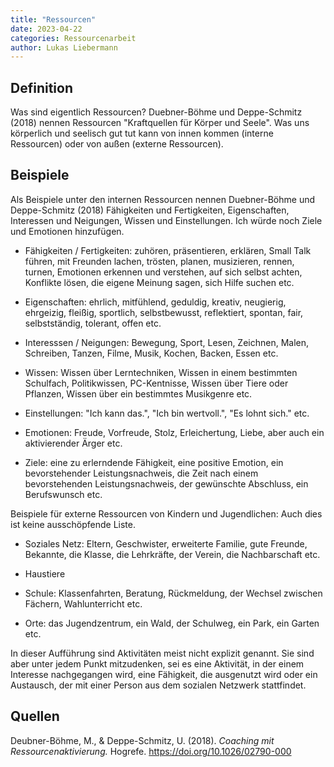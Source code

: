 ```yaml
---
title: "Ressourcen"
date: 2023-04-22
categories: Ressourcenarbeit
author: Lukas Liebermann
---
```


## Definition

Was sind eigentlich Ressourcen? Duebner-Böhme und Deppe-Schmitz (2018) nennen
Ressourcen "Kraftquellen für Körper und Seele". Was uns körperlich und seelisch
gut tut kann von innen kommen (interne Ressourcen) oder von außen (externe
Ressourcen).

## Beispiele

Als Beispiele unter den internen Ressourcen nennen Duebner-Böhme und
Deppe-Schmitz (2018) Fähigkeiten und Fertigkeiten, Eigenschaften, Interessen
und Neigungen, Wissen und Einstellungen. Ich würde noch Ziele und Emotionen
hinzufügen.

- Fähigkeiten / Fertigkeiten: zuhören, präsentieren, erklären, Small Talk
führen, mit Freunden lachen, trösten, planen, musizieren, rennen, turnen,
Emotionen erkennen und verstehen, auf sich selbst achten, Konflikte lösen, die
eigene Meinung sagen, sich Hilfe suchen etc.

- Eigenschaften: ehrlich, mitfühlend, geduldig, kreativ, neugierig, ehrgeizig,
fleißig, sportlich, selbstbewusst, reflektiert, spontan, fair, selbstständig,
tolerant, offen etc.

- Interesssen / Neigungen: Bewegung, Sport, Lesen, Zeichnen, Malen, Schreiben,
Tanzen, Filme, Musik, Kochen, Backen, Essen etc.

- Wissen: Wissen über Lerntechniken, Wissen in einem bestimmten Schulfach,
Politikwissen, PC-Kentnisse, Wissen über Tiere oder Pflanzen, Wissen über ein
bestimmtes Musikgenre etc.

- Einstellungen: "Ich kann das.", "Ich bin wertvoll.", "Es lohnt sich." etc.

- Emotionen: Freude, Vorfreude, Stolz, Erleichertung, Liebe, aber auch ein
aktivierender Ärger etc.

- Ziele: eine zu erlerndende Fähigkeit, eine positive Emotion, ein
bevorstehender Leistungsnachweis, die Zeit nach einem bevorstehenden
Leistungsnachweis, der gewünschte Abschluss, ein Berufswunsch etc.

Beispiele für externe Ressourcen von Kindern und Jugendlichen: Auch dies ist
keine ausschöpfende Liste.

- Soziales Netz: Eltern, Geschwister, erweiterte Familie, gute Freunde,
Bekannte, die Klasse, die Lehrkräfte, der Verein, die Nachbarschaft etc.

- Haustiere

- Schule: Klassenfahrten, Beratung, Rückmeldung, der Wechsel zwischen Fächern,
Wahlunterricht etc.

- Orte: das Jugendzentrum, ein Wald, der Schulweg, ein Park, ein Garten etc.

In dieser Aufführung sind Aktivitäten meist nicht explizit genannt. Sie sind
aber unter jedem Punkt mitzudenken, sei es eine Aktivität, in der einem
Interesse nachgegangen wird, eine Fähigkeit, die ausgenutzt wird oder ein
Austausch, der mit einer Person aus dem sozialen Netzwerk stattfindet.

## Quellen

Deubner-Böhme, M., & Deppe-Schmitz, U. (2018). _Coaching mit
Ressourcenaktivierung._ Hogrefe. <https://doi.org/10.1026/02790-000>
